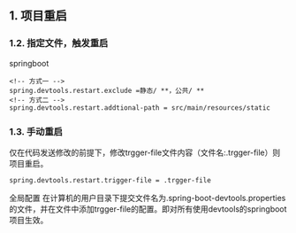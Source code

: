 
## 1. 项目重启

### 1.2. 指定文件，触发重启

springboot

```properties
<!-- 方式一 -->
spring.devtools.restart.exclude =静态/ **，公共/ **
<!-- 方式二 -->
spring.devtools.restart.addtional-path = src/main/resources/static
```

### 1.3. 手动重启

仅在代码发送修改的前提下，修改trgger-file文件内容（文件名:.trgger-file）则项目重启。

```properties
spring.devtools.restart.trigger-file = .trgger-file
```

全局配置
在计算机的用户目录下提交文件名为.spring-boot-devtools.properties的文件，并在文件中添加trgger-file的配置。即对所有使用devtools的springboot项目生效。


